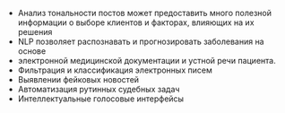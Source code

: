 - Анализ тональности постов может предоставить много полезной информации о выборе клиентов и факторах, влияющих на их решения
- NLP позволяет распознавать и прогнозировать заболевания на основе
- электронной медицинской документации и устной речи пациента.
- Фильтрация и классификация электронных писем
- Выявлении фейковых новостей
- Автоматизация рутинных судебных задач
- Интеллектуальные голосовые интерфейсы